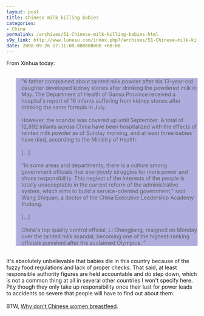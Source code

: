 ```yaml
---
layout: post
title: Chinese milk killing babies
categories:
- China
permalink: /archives/51-Chinese-milk-killing-babies.html
s9y_link: http://www.lunesu.com/index.php?/archives/51-Chinese-milk-killing-babies.html
date: 2008-09-26 17:11:00.000000000 +08:00
---
```

From Xinhua today:<br />
<br />
<blockquote style="background-color: #AEADDE;">"A father complained about tainted milk powder after his 13-year-old daughter developed kidney stones after drinking the powdered milk in May. The Department of Health of Gansu Province received a hospital's report of 16 infants suffering from kidney stones after drinking the same formula in July.<br />
<br />
    However, the scandal was covered up until September. A total of 12,892 infants across China have been hospitalized with the effects of tainted milk powder as of Sunday morning, and at least three babies have died, according to the Ministry of Health.<br />
<br />
[...]<br />
<br />
    "In some areas and departments, there is a culture among government officials that everybody struggles for more power and shuns responsibility. This neglect of the interests of the people is totally unacceptable in the current reform of the administrative system, which aims to build a service-oriented government," said Wang Shiquan, a doctor of the China Executive Leadership Academy Pudong. <br />
<br />
[...]<br />
<br />
China's top quality control official, Li Changjiang, resigned on Monday over the tainted milk scandal, becoming one of the highest-ranking officials punished after the acclaimed Olympics. "</blockquote><br />
It's absolutely unbelievable that babies die in this country because of the fuzzy food regulations and lack of proper checks. That said, at least responsible authority figures are held accountable and do step down, which is not a common thing at all in several other countries I won't specify here. Pity though they only take up responsibility once their lust for power leads to accidents so severe that people will have to find out about them.<br />
<br />
BTW, <a href="http://www.danwei.org/milk/yanhong_on_breastfeeding_in_ch.php">Why don't Chinese women breastfeed</a>.
